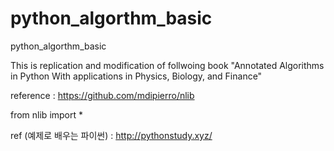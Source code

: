 # python_algorthm_basic
python_algorthm_basic

This is replication and modification of follwoing book
"Annotated Algorithms in Python With applications in Physics, Biology, and Finance"

reference : https://github.com/mdipierro/nlib



from nlib import *

ref (예제로 배우는 파이썬) : http://pythonstudy.xyz/
